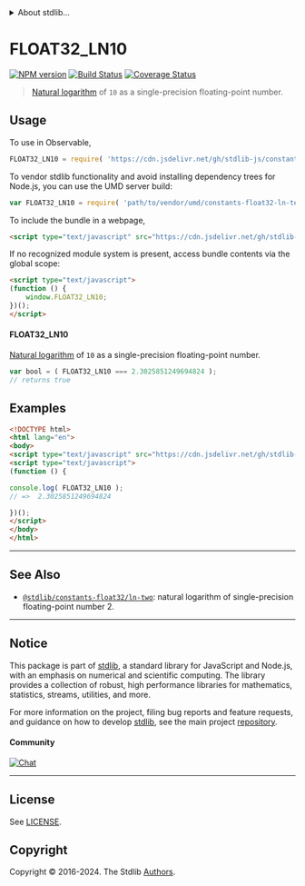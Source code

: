 <!--

@license Apache-2.0

Copyright (c) 2024 The Stdlib Authors.

Licensed under the Apache License, Version 2.0 (the "License");
you may not use this file except in compliance with the License.
You may obtain a copy of the License at

   http://www.apache.org/licenses/LICENSE-2.0

Unless required by applicable law or agreed to in writing, software
distributed under the License is distributed on an "AS IS" BASIS,
WITHOUT WARRANTIES OR CONDITIONS OF ANY KIND, either express or implied.
See the License for the specific language governing permissions and
limitations under the License.

-->


<details>
  <summary>
    About stdlib...
  </summary>
  <p>We believe in a future in which the web is a preferred environment for numerical computation. To help realize this future, we've built stdlib. stdlib is a standard library, with an emphasis on numerical and scientific computation, written in JavaScript (and C) for execution in browsers and in Node.js.</p>
  <p>The library is fully decomposable, being architected in such a way that you can swap out and mix and match APIs and functionality to cater to your exact preferences and use cases.</p>
  <p>When you use stdlib, you can be absolutely certain that you are using the most thorough, rigorous, well-written, studied, documented, tested, measured, and high-quality code out there.</p>
  <p>To join us in bringing numerical computing to the web, get started by checking us out on <a href="https://github.com/stdlib-js/stdlib">GitHub</a>, and please consider <a href="https://opencollective.com/stdlib">financially supporting stdlib</a>. We greatly appreciate your continued support!</p>
</details>

# FLOAT32_LN10

[![NPM version][npm-image]][npm-url] [![Build Status][test-image]][test-url] [![Coverage Status][coverage-image]][coverage-url] <!-- [![dependencies][dependencies-image]][dependencies-url] -->

> [Natural logarithm][@stdlib/math/base/special/ln] of `10` as a single-precision floating-point number.



<section class="usage">

## Usage

To use in Observable,

```javascript
FLOAT32_LN10 = require( 'https://cdn.jsdelivr.net/gh/stdlib-js/constants-float32-ln-ten@umd/browser.js' )
```

To vendor stdlib functionality and avoid installing dependency trees for Node.js, you can use the UMD server build:

```javascript
var FLOAT32_LN10 = require( 'path/to/vendor/umd/constants-float32-ln-ten/index.js' )
```

To include the bundle in a webpage,

```html
<script type="text/javascript" src="https://cdn.jsdelivr.net/gh/stdlib-js/constants-float32-ln-ten@umd/browser.js"></script>
```

If no recognized module system is present, access bundle contents via the global scope:

```html
<script type="text/javascript">
(function () {
    window.FLOAT32_LN10;
})();
</script>
```

#### FLOAT32_LN10

[Natural logarithm][@stdlib/math/base/special/ln] of `10` as a single-precision floating-point number.

```javascript
var bool = ( FLOAT32_LN10 === 2.3025851249694824 );
// returns true
```

</section>

<!-- /.usage -->

<section class="examples">

## Examples

<!-- TODO: better example -->

<!-- eslint no-undef: "error" -->

```html
<!DOCTYPE html>
<html lang="en">
<body>
<script type="text/javascript" src="https://cdn.jsdelivr.net/gh/stdlib-js/constants-float32-ln-ten@umd/browser.js"></script>
<script type="text/javascript">
(function () {

console.log( FLOAT32_LN10 );
// =>  2.3025851249694824

})();
</script>
</body>
</html>
```

</section>

<!-- /.examples -->

<!-- C interface documentation. -->



<!-- Section for related `stdlib` packages. Do not manually edit this section, as it is automatically populated. -->

<section class="related">

* * *

## See Also

-   <span class="package-name">[`@stdlib/constants-float32/ln-two`][@stdlib/constants/float32/ln-two]</span><span class="delimiter">: </span><span class="description">natural logarithm of single-precision floating-point number 2.</span>

</section>

<!-- /.related -->

<!-- Section for all links. Make sure to keep an empty line after the `section` element and another before the `/section` close. -->


<section class="main-repo" >

* * *

## Notice

This package is part of [stdlib][stdlib], a standard library for JavaScript and Node.js, with an emphasis on numerical and scientific computing. The library provides a collection of robust, high performance libraries for mathematics, statistics, streams, utilities, and more.

For more information on the project, filing bug reports and feature requests, and guidance on how to develop [stdlib][stdlib], see the main project [repository][stdlib].

#### Community

[![Chat][chat-image]][chat-url]

---

## License

See [LICENSE][stdlib-license].


## Copyright

Copyright &copy; 2016-2024. The Stdlib [Authors][stdlib-authors].

</section>

<!-- /.stdlib -->

<!-- Section for all links. Make sure to keep an empty line after the `section` element and another before the `/section` close. -->

<section class="links">

[npm-image]: http://img.shields.io/npm/v/@stdlib/constants-float32-ln-ten.svg
[npm-url]: https://npmjs.org/package/@stdlib/constants-float32-ln-ten

[test-image]: https://github.com/stdlib-js/constants-float32-ln-ten/actions/workflows/test.yml/badge.svg?branch=main
[test-url]: https://github.com/stdlib-js/constants-float32-ln-ten/actions/workflows/test.yml?query=branch:main

[coverage-image]: https://img.shields.io/codecov/c/github/stdlib-js/constants-float32-ln-ten/main.svg
[coverage-url]: https://codecov.io/github/stdlib-js/constants-float32-ln-ten?branch=main

<!--

[dependencies-image]: https://img.shields.io/david/stdlib-js/constants-float32-ln-ten.svg
[dependencies-url]: https://david-dm.org/stdlib-js/constants-float32-ln-ten/main

-->

[chat-image]: https://img.shields.io/gitter/room/stdlib-js/stdlib.svg
[chat-url]: https://app.gitter.im/#/room/#stdlib-js_stdlib:gitter.im

[stdlib]: https://github.com/stdlib-js/stdlib

[stdlib-authors]: https://github.com/stdlib-js/stdlib/graphs/contributors

[umd]: https://github.com/umdjs/umd
[es-module]: https://developer.mozilla.org/en-US/docs/Web/JavaScript/Guide/Modules

[deno-url]: https://github.com/stdlib-js/constants-float32-ln-ten/tree/deno
[deno-readme]: https://github.com/stdlib-js/constants-float32-ln-ten/blob/deno/README.md
[umd-url]: https://github.com/stdlib-js/constants-float32-ln-ten/tree/umd
[umd-readme]: https://github.com/stdlib-js/constants-float32-ln-ten/blob/umd/README.md
[esm-url]: https://github.com/stdlib-js/constants-float32-ln-ten/tree/esm
[esm-readme]: https://github.com/stdlib-js/constants-float32-ln-ten/blob/esm/README.md
[branches-url]: https://github.com/stdlib-js/constants-float32-ln-ten/blob/main/branches.md

[stdlib-license]: https://raw.githubusercontent.com/stdlib-js/constants-float32-ln-ten/main/LICENSE

[@stdlib/math/base/special/ln]: https://github.com/stdlib-js/math-base-special-ln/tree/umd

<!-- <related-links> -->

[@stdlib/constants/float32/ln-two]: https://github.com/stdlib-js/constants-float32-ln-two/tree/umd

<!-- </related-links> -->

</section>

<!-- /.links -->
